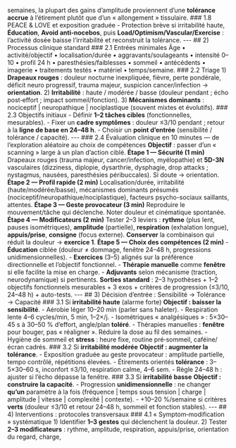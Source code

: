 semaines, la plupart des gains d’amplitude proviennent d’une **tolérance accrue** à l’étirement plutôt que d’un « allongement » tissulaire. ### 1.8 PEACE & LOVE et exposition graduée - Protection brève si irritabilité haute, **Éducation**, **Avoid anti‑nocebos**, puis **Load/Optimism/Vascular/Exercise** : l’activité dosée baisse l’irritabilité et reconstruit la tolérance. --- <a id="processus"></a> ## 2) Processus clinique standard ### 2.1 Entrées minimales Âge • activité/objectif • localisation/durée • aggravants/soulageants • intensité 0–10 • profil 24 h • paresthésies/faiblesses • sommeil • antécédents • imagerie • traitements testés • matériel • temps/semaine. ### 2.2 Triage 1) **Drapeaux rouges** : douleur nocturne inexpliquée, fièvre, perte pondérale, déficit neuro progressif, trauma majeur, suspicion cancer/infection → **orientation**. 2) **Irritabilité** : haute / modérée / basse (douleur pendant ; écho post‑effort ; impact sommeil/fonction). 3) **Mécanismes dominants** : nociceptif | neuropathique | nociplastique (souvent mixtes et évolutifs). ### 2.3 Objectifs initiaux - Définir **1–2 tâches cibles** (fonctionnelles, mesurables). - Fixer un **cadre symptômes** : douleur ≤3/10 pendant ; retour à la **ligne de base en 24–48 h**. - Choisir un **point d’entrée** (sensibilité / tolérance / capacité). --- ### 2.4 Évaluation clinique en 10 minutes — de l’exploration aléatoire au choix de compétences **Objectif** : passer d’un « scanning » large à un plan d’action ciblé. **Étape 1 — Sécurité (1 min)** Drapeaux rouges (trauma majeur, cancer/infection, myélopathie) et **5D-3N** vasculaires (dizziness, diplopie, dysarthrie, dysphagie, drop attacks ; nystagmus, nausées, paresthésies péribuccales). Si doute → orientation. **Étape 2 — Profil rapide (2 min)** Localisation/durée, irritabilité (haute/modérée/basse), mécanismes dominants présumés (nociceptif/neuropathique/nociplastique), facteurs psycho-sociaux saillants, attentes. **Étape 3 — Geste provocateur (3 min)** Reproduire le mouvement/tâche qui déclenche. Noter douleur et cinématique spontanée. **Étape 4 — Modificateurs (2 min)** Tester 2–3 leviers : **rythme** (plus lent, pauses isométriques), **amplitude** (partielle), **respiration** (exhalation longue), **appuis/prise**, **consigne** (focus externe). **Conserver** la combinaison qui réduit la douleur → **exercice 1**. **Étape 5 — Choix des compétences (2 min)** - **Éducation** ciblée (douleur ≠ dommage, fenêtre 24–48 h, progressions unidimensionnelles). - **Exercices** (3–5) alignés sur la préférence directionnelle et l’objectif fonctionnel. - **Thérapie manuelle** comme **fenêtre** si elle facilite la mise en charge. - **Adjuvants** selon mécanisme (traction, neurodynamique) si pertinents. **Sorties standard** : 2–3 hypothèses + 1–2 objectifs fonctionnels mesurables + 3 exos + critères de progression (≤3/10, 24–48 h) + auto-tests. --- <a id="entree"></a> ## 3) Décision d’entrée : Sensibilité → Tolérance → Capacité ### 3.1 Si **irritabilité haute** (alarme forte) **Objectif : baisser la sensibilité**. - Aérobie léger 10–20 min (parler sans haleter). - Respiration lente 4–6 cycles/min, 5 min, 1–2×/j. - Isométriques « analgésiques » : 5×30–45 s à 30–50 % d’effort, angle/plan **toléré**. - Thérapies manuelles : **fenêtre** pour bouger, pas « réaligner ». Réduire la dose au fil des semaines. - Hygiène de sommeil et **stress** : heure fixe, routine pré‑sommeil, caféine/écran cadrés. ### 3.2 Si **irritabilité modérée** **Objectif : augmenter la tolérance**. - Exposition graduée au geste provocateur : amplitude partielle, tempo contrôlé, répétitions élevées. - Étirements orientés **tolérance** : 3–5×30–60 s, inconfort ≤3/10, respiration calme, 4–6 sem. - Règle 24–48 h : ajuster si l’écho dépasse la fenêtre. ### 3.3 Si **irritabilité basse** **Objectif : construire la capacité**. - Progression **unidimensionnelle** : ne changer **qu’un** paramètre à la fois (fréquence | temps sous tension | charge | amplitude | vitesse | complexité | contexte). - +10–20 %/semaine si critères **verts** (douleur ≤3/10 et retour 24–48 h, sommeil et fonction stables). --- <a id="interventions"></a> ## 4) Interventions : protocoles transversaux ### 4.1 « Symptom‑modification » systématique 1) Identifier **1–3 gestes** qui déclenchent la douleur. 2) Tester **2–3 modificateurs** : rythme, amplitude, respiration, appuis/prise, orientation du regard, charge,